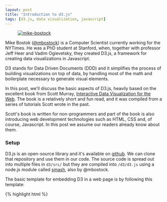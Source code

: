 ```yaml
---
layout: post
title: "Introduction to d3.js"
tags: [d3.js, data visualization, javascript]
---
```


<figure class="image_float_left">
    <a href="https://kunigami.files.wordpress.com/4102/07/mike-bostock.jpeg"><img src="{{site.url}}/resources/blog/2014-08-25-introduction-to-d3.js/4102_07_mike-bostock.jpeg" alt="mike-bostock" /></a>
</figure>


Mike Bostok ([@mbostock](https://twitter.com/mbostock)) is a Computer Scientist currently working for the NYTimes. He was a PhD student at Stanford, when, together with professor Jeff Heer and Vadim Ogievetsky, they created D3.js, a framework for creating data visualizations in Javascript.

D3 stands for Data Driven Documents (DDD) and it simplifies the process of building visualizations on top of data, by handling most of the math and boilerplate necessary to generate visual elements.

In this post, we'll discuss the basic aspects of D3.js, heavily based on the excellent book from Scott Murray, [Interactive Data Visualization for the Web](http://chimera.labs.oreilly.com/books/1230000000345). The book is a relatively short and fun read, and it was compiled from a series of tutorials Scott wrote in the past.

Scott's book is written for non-programmers and part of the book is also introducing web development technologies such as HTML, CSS and, of course, Javascript. In this post we assume our readers already know about them.

### Setup

D3.js is an open-source library and it's available on [github](https://github.com/mbostock/d3). We can clone that repository and use them in our code. The source code is spread out into multiple files in `d3/src/` but they are compiled into `/d3/d3.js` using a node.js module called [smash](https://github.com/mbostock/smash), also by @mbostock.

The basic template for embedding D3 in a web page is by following this template:

{% highlight html %}

<!DOCTYPE html>
<html lang="en">
    <head>
        <meta charset="utf-8">
        <title>D3 Page Template</title>
        <script type="text/javascript" src="d3/d3.js"></script>
    </head>
    <body>
        <script type="text/javascript" src="my_d3_example.js" />
    </body>
</html>

{% endhighlight %}

Note the meta tag UTF-8. It's important because D3 source file uses unicode characters (like the Greek character π). We'll do all the work in a separate javascript file, say `my_d3_example.js`.

We can do all the testing using our local host or use [jsfiddle](http://jsfiddle.net/).

### DOM Manipulation

D3 handles DOM manipulation very neatly. For example, one of the first things we'll do when writing a D3 code is to select the body of our html page:

{% highlight js %}

d3.select("body");

{% endhighlight %}

From there we can perform other DOM operations like adding other DOM elements,

{% highlight js %}

d3
  .select("body")
  .append("p")
  .text("Hello World");

{% endhighlight %}

The selection uses CSS3 selectors syntax, so we can also select elements by class `".myClassName"` or id `"#myIDName"`.

**Multi-selection.** One key component of D3 expressiveness is batching operations. This saves us from writing for loops and it makes the code more concise. Say we have an HTML body like:

{% highlight html %}

<body>
  <p>Paragraph 1</p>
  <p>Paragraph 2</p>
  <p>Paragraph 3</p>
  <p>Paragraph 4</p>
</body>

{% endhighlight %}

We can access all paragraphs by multi-selecting all `<p>` tags within the body:

{% highlight js %}

d3
  .select("body")
  .selectAll("p")
  .text("Hello World");

{% endhighlight %}

This will set all of the contents of the paragraph to "Hello World". In most of cases we'll want to define a callback instead of passing a constant string to handle each entry differently. For example, we could do:

{% highlight js %}

var counter = 0;
d3
  .select("body")
  .selectAll("p")
  .text(function() {
      counter += 1;
      return "New paragraph: "+counter;
  });

{% endhighlight %}

Observe how it relies a lot on function chaining. For it to work, it depends on the compatibility of the return type and the next method call, so it can be fragile. The API is very well crafted though, and it usually behaves as we'd expect. Moreover, it makes the code much more legible, removing keyword boilerplates and intermediate variables.

### Binding data

One of the most import operation in D3 is binding data to DOM elements. This is done via the `data()` method. For example, we could do:

{% highlight js %}

var dataset = [3, 5, 8, 13];
d3.select("body")
    .selectAll("p")
    .data(dataset)
    .enter()
    .append("p")
    .text(function(value) { return value; });

{% endhighlight %}

First, we are selecting all existing `p` elements, then we're binding the data. The method `enter()` contains the rows from data that are not in the current selection. More specifically, say `selectAll()` returned 2 existing `p` elements, that is, an array with index 0 and 1. Our data is an array of 4 elements, with index 0 to 3.

D3 will assume that the indexes 0 and 1 are already there, so it's not binding the values 3 and 5. We have the 8 and 13 values "unbounded", so it will append one p element for each of these values and set the text.

It's possible to specify the keys of the entries in data, but the default key is the array index. So let's create keys for each of our entries:

{% highlight js %}

  .data(dataset, function(value){ return "my_key"+value; })

{% endhighlight %}

Now we can verify all 4 paragraphs are rendered in addition to the 2 existing ones. For more details, see [2].

### SVG and Attributes

Let's create a simple random column chart. We'll use SVG elements to render the columns. First, we can start creating and set the dimensions of a SVG element using the `attr()` method:

{% highlight js %}

var width  = 800;
var height = 300;
var svg = d3.select("body").append("svg");
svg
    .attr("width", width)
    .attr("height", height);

{% endhighlight %}

Then, we can generate one `rect` element per entry of our data. In the code below, note how we set attributes in batch, by calling `attr()` with a list of attribute names and values.

{% highlight js %}

var barWidth = width/dataset.length;
var padding = barWidth/10.0;

svg
    .selectAll("rect")
    .data(dataset)
    .enter()
    .append("rect")
    .attr({
        'x':    function(d, i) {return i*barWidth;},
        'y':    function(d)    {return height - d;},
        width:  barWidth - padding,
        height: function(d)    {return d;},
    })
    .text(function(d) {return d;});

{% endhighlight %}

Running the above with 25 random points renders a simple column chart:

<figure class="center_children">
    <a href="https://kunigami.files.wordpress.com/4102/07/column-chart.png"><img src="{{site.url}}/resources/blog/2014-08-25-introduction-to-d3.js/4102_07_column-chart.png" alt="Figure 1: Simple column chart" /></a>
    <figcaption> Figure 1: Simple column chart</figcaption>
</figure>

### Scales and Axis

Scale is essentially a function, that is, it maps a set of input to another output. One example would be if our data had X values ranging from `40-100`, but our chart had width `1200px`, and we wanted to map the range `[40-100]` onto `[0,1200]`. The most natural way to map a continuous interval onto another is through a linear transformation. We could write a function to perform that for us, but D3 makes it very easy to setup such mapping:

{% highlight js %}

var scale = d3
    .scale
    .linear()
    .domain([40, 100])
    .range([0, 1200]);

{% endhighlight %}

In this syntax, domain is the input and range is the output.

Scales are important for axis, because axis are essentially visual representations of scales. Creating a simple axis from a scale is simple:

{% highlight js %}

var axis = d3.svg.axis()
    .scale(scale)
    .orient("bottom");

// Append the axis element as an independent element on the svg
svg.append("g")
    .call(axis);

{% endhighlight %}

This will place a x-axis at the top of the chart. As we know, the x-axis is commonly positioned at the bottom of the chart, so we need to perform a y-translation of `height` units.

{% highlight js %}

svg.append("g")
    .attr("transform", "translate(0," + (height) + ")")
    .call(axis);

{% endhighlight %}

This will cause the axis to not be shown because it got displaced beyond the SVG element limits. One way around that is to account for an extra height when defining the SVG height:

{% highlight js %}

var width = 800;
var height = 300;
var axisHeight = 20;

var svg = d3.select("body").append("svg");
svg
    .attr("width", width)
    .attr("height", height + axisHeight);

{% endhighlight %}

<figure class="center_children">
    <a href="https://kunigami.files.wordpress.com/4102/07/column-chart-axis.png"><img src="{{site.url}}/resources/blog/2014-08-25-introduction-to-d3.js/4102_07_column-chart-axis.png" alt="Figure 2: Column chart with axis" /></a>
    <figcaption> Figure 2: Column chart with axis</figcaption>
</figure>

### Interactiveness

Another important aspect in data visualization is the interactiveness of the data.

In D3 we can set event listeners on SVG elements through the method on. It takes an event name (examples include "click", "mouseover", "mouseout"). A simple example is setting an event listener on the rectangles of our column chart. Let's color it orange on hover:

{% highlight js %}

svg
    .selectAll("rect")
    .data(dataset)
    .enter()
    .append("rect")
    .attr({
       'x':    function(d, i) {return i*barWidth;},
       'y':    function(d)    {return height - d;},
       width:  barWidth - padding,
       height: function(d)    {return d;},
    })
    .on("mouseover", function (d) { d3.select(this).attr("fill", "orange") })
    .on("mouseout",  function (d) { d3.select(this).attr("fill", "black") })
    .text(function(d) {return d;});

{% endhighlight %}

One observation here is that this within the callback function passed to the on method, is bound to the SVG element on which we're setting up the listener.

The result can be seen on this [jsfiddle](http://jsfiddle.net/kunigami/etfL56fv/1/).

### Layouts

Constructing a column/bar chart is relatively straightforward using regular SVG rectangles and the D3 axis helper functions. On the other hand, chart types like pie charts for example, involves working with radians and more complicated math.

To leverage this, D3 uses the concept of layouts. One of the layouts is the pie layout:

{% highlight js %}

var pie = d3.layout.pie();

{% endhighlight %}

It is basically a function that can transform our regular data into a suitable format for rendering SVG arcs, which will represent the slices of our piechart.

The code below creates binds a generic group element to each element of our dataset. It also translates our pie chart because all values are calculated taking the center of the circle as the origin (0, 0).

{% highlight js %}

var arcs = svg.selectAll("g.arc")
        .data(pie(dataset))
        .enter()
        .append("g")
        .attr("class", "arc")
        .attr("transform", "translate(" + outerRadius + ", " + outerRadius + ")");

{% endhighlight %}

Now we can append the actual wedge (represented by the SVG arc element), which can be easily created with the `d3.svg.arc()` function.

We can use the `d3.scale.category10()` for generating a set of up to 10 distinct colors for each slice.

{% highlight js %}

var arc =
  d3.svg.arc()
    .innerRadius(innerRadius)
    .outerRadius(outerRadius);

var color = d3.scale.category10();
arcs.append("path")
    .attr("fill", function(d, i) {
        return color(i);
    })
    .attr("stroke", "white")
    .attr("d", arc);

{% endhighlight %}

Some magic seems to be going on here. Nowhere we set the start and end angles of our slice. I had to dig into the source code to realize that arc doesn't represent the actual arc, but an arc generator. Then we set the attribute d, we're actually calling a function arc() and the data is passed to this function. The `startAngle` and `endAngle` properties are being set by the pie layout.

Doing some other tweaks like adding the labels leads to the following pie chart:

<figure class="center_children">
    <a href="https://kunigami.files.wordpress.com/4102/07/screen-shot-2014-08-24-at-4-44-39-pm.png"><img src="{{site.url}}/resources/blog/2014-08-25-introduction-to-d3.js/4102_07_screen-shot-2014-08-24-at-4-44-39-pm.png" alt="Figure 3: Pie chart" /></a>
    <figcaption> Figure 3: Pie chart (<a href="http://jsfiddle.net/kunigami/rq62r38p/">jsfiddle</a>)</figcaption>
</figure>

### Geo-mapping



GeoJSON is a JSON for describing maps in terms of SVG elements. For example, for a US map, each state has it's own entry in this JSON and they define a set of coordinates that when project become a polygon defining the boundary of the state.

This GeoJSON is usually big, so it makes sense loading them from a file. We can start by doing

{% highlight js %}

var MapsExample = {
    run: function() {
        d3.json(
            "data/us-states.json",
            this.handleGeoJSONLoaded.bind(this)
        );
    },

{% endhighlight %}

This file has no actual data, so we need to join with some other file, for example with a CSV file containing state names and some metric, like agricultural productivity (as in [Chapter 12](http://chimera.labs.oreilly.com/books/1230000000345/ch12.html) of [1]). So after we have our map info loaded, we can also load the real data:

{% highlight js %}

var MapsExample = {
    ...
    handleGeoJSONLoaded: function(json) {
        this._geoJSON = json;
        d3.csv(
            "data/us-ag-productivity-2004.csv",
            this.handleUSDataLoaded.bind(this)
        );
    },

    handleUSDataLoaded: function(data) {
        this.joinWithData(data);
        this.render();
    },

{% endhighlight %}

And before rendering we merge the data into the geoJSON:

{% highlight js %}

var MapsExample = {
    ...
    joinWithData: function(data) {
        // Index geo objects by state name
        geoByState = {};
        this._geoJSON.features.forEach(function(feature) {
            var jsonState = feature.properties.name;
            geoByState[jsonState] = feature;
        });
        // Add the value attribute to the geoJSON
        data.forEach(function(row) {
            var dataState = row.state;
            geoByState[dataState].properties.value = parseFloat(row.value);
        });
    },

{% endhighlight %}

Now we're ready to generate the SVG elements:

{% highlight js %}

var MapsExample = {
    ...
    render: function() {
        var path = d3.geo.path()
            .projection(projection);
        svg.selectAll("path")
            .data(this._geoJSON.features)
            .enter()
            .append("path")
            .attr("d", path)
            .style("fill", function(d) {
                var value = d.properties.value;
                return (value) ? this.color(value) : '#ccc';
            }.bind(this));

{% endhighlight %}

The only missing piece here is the color, which maps values from the data into a discrete set of values:

{% highlight js %}

this.color = d3.scale.quantize()
  .range([
    "rgb(237,248,233)",
    "rgb(186,228,179)",
    "rgb(116,196,118)",
    "rgb(49,163,84)",
    "rgb(0,109,44)"
  ])
  .domain([
    d3.min(data, function(d) { return d.value; }),
    d3.max(data, function(d) { return d.value; })
]);

{% endhighlight %}

The complete code with additional data added as circles can be seen on [github](https://github.com/kunigami/blog-examples/tree/master/2014-08-24-d3/).

<figure class="center_children">
    <a href="https://kunigami.files.wordpress.com/4102/07/symbol-maps.png"><img src="{{site.url}}/resources/blog/2014-08-25-introduction-to-d3.js/4102_07_symbol-maps.png" alt="Figure 4: Choropleth + Symbol Maps" /></a>
    <figcaption> Figure 4: Choropleth + Symbol Maps</figcaption>
</figure>

### Conclusion

D3.js is a very neat library and fun to work with. I've learned a lot about D3 and SVG writing this post and also became aware of the effort in standardizing computational cartography (GeoJSON). I'm super excited to try more examples, building stuff on my own and possibly contribute to the project.

My research in grad school was related to proportional symbol maps, and I was surprised that one of the examples consisted in actually constructing a proportional symbol maps with circles.

### References

* [[1]("http://chimera.labs.oreilly.com/books/1230000000345/")] Interactive Data Visualization for the Web - Scott Murray
* [[2]("http://knowledgestockpile.blogspot.com/2012/01/understanding-selectall-data-enter.html")] Knowledge Stockpile - Understanding selectAll, data, enter, append sequence in D3.js
